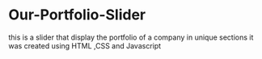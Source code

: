 # Our-Portfolio-Slider
 this is a slider that display the portfolio of a company in  unique sections it was created using HTML ,CSS and Javascript
